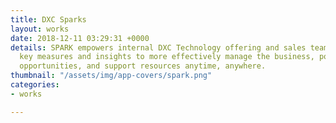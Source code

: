 ```yaml
---
title: DXC Sparks
layout: works
date: 2018-12-11 03:29:31 +0000
details: SPARK empowers internal DXC Technology offering and sales teams by providing
  key measures and insights to more effectively manage the business, potential growth
  opportunities, and support resources anytime, anywhere.
thumbnail: "/assets/img/app-covers/spark.png"
categories:
- works

---
```

